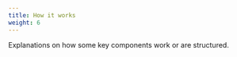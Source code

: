 ```yaml
---
title: How it works
weight: 6
---
```


Explanations on how some key components work or are structured.
